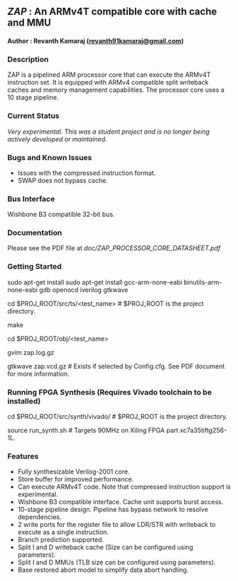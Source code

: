 ## *ZAP* : An ARMv4T compatible core with cache and MMU

#### Author        : Revanth Kamaraj (revanth91kamaraj@gmail.com)

### Description 

ZAP is a pipelined ARM processor core that can execute the ARMv4T instruction
set. It is equipped with ARMv4 compatible split writeback caches and memory 
management capabilities. The processor core uses a 10 stage pipeline.

### Current Status 

*Very experimental. This was a student project and is no longer being actively developed or maintained.*

### Bugs and Known Issues

 - Issues with the compressed instruction format.  
 - SWAP does not bypass cache.

### Bus Interface 
 
Wishbone B3 compatible 32-bit bus.

### Documentation

Please see the PDF file at *doc/ZAP_PROCESSOR_CORE_DATASHEET.pdf*

### Getting Started

sudo apt-get install sudo apt-get install gcc-arm-none-eabi binutils-arm-none-eabi gdb openocd iverilog gtkwave

cd $PROJ_ROOT/src/ts/<test_name> # $PROJ_ROOT is the project directory.

make

cd $PROJ_ROOT/obj/<test_name>

gvim zap.log.gz

gtkwave zap.vcd.gz # Exists if selected by Config.cfg. See PDF document for more information.

### Running FPGA Synthesis (Requires Vivado toolchain to be installed)

cd $PROJ_ROOT/src/synth/vivado/  # $PROJ_ROOT is the project directory.

source run_synth.sh              # Targets 90MHz on Xiling FPGA part xc7a35tiftg256-1L.

### Features 

 - Fully synthesizable Verilog-2001 core.    
 - Store buffer for improved performance.    
 - Can execute ARMv4T code. Note that compressed instruction support is experimental.
 - Wishbone B3 compatible interface. Cache unit supports burst access.
 - 10-stage pipeline design. Pipeline has bypass network to resolve dependencies.
 - 2 write ports for the register file to allow LDR/STR with writeback to execute as a single instruction.
 - Branch prediction supported.
 - Split I and D writeback cache (Size can be configured using parameters).
 - Split I and D MMUs (TLB size can be configured using parameters).
 - Base restored abort model to simplify data abort handling.
                                                                    

